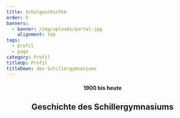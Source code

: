 ```yaml
---
title: Schulgeschichte
order: 5
banners:
  - banner: /img/uploads/portal.jpg
    alignment: top
tags:
  - profil
  - page
category: Profil
titleUp: Profil
titleDown: des Schillergymnasiums
---
```

<center><div class="title"><h4>1900 bis heute</h4><h2>Geschichte des Schillergymnasiums</h2></div></center>

<div class="table-wrapper"><div id="csvFile" data-table="/img/uploads/geschichte.csv"></div><table id="csvRoot"></table><script src="/scripts/papaparse.min.js"></script><script type="module" src="/scripts/table.js"></script></div>